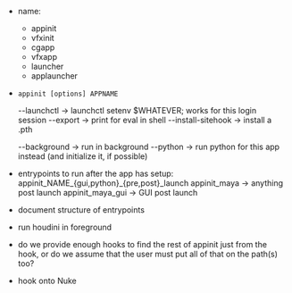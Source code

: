 
- name:
    - appinit
    - vfxinit
    - cgapp
    - vfxapp
    - launcher
    - applauncher

- `appinit [options] APPNAME`

    --launchctl -> launchctl setenv $WHATEVER; works for this login session
    --export -> print for eval in shell
    --install-sitehook -> install a .pth

    --background -> run in background
    --python -> run python for this app instead (and initialize it, if possible)

- entrypoints to run after the app has setup:
    appinit_NAME_{gui,python}_{pre,post}_launch
    appinit_maya -> anything post launch
    appinit_maya_gui -> GUI post launch

- document structure of entrypoints

- run houdini in foreground

- do we provide enough hooks to find the rest of appinit just from the hook,
  or do we assume that the user must put all of that on the path(s) too?

- hook onto Nuke

